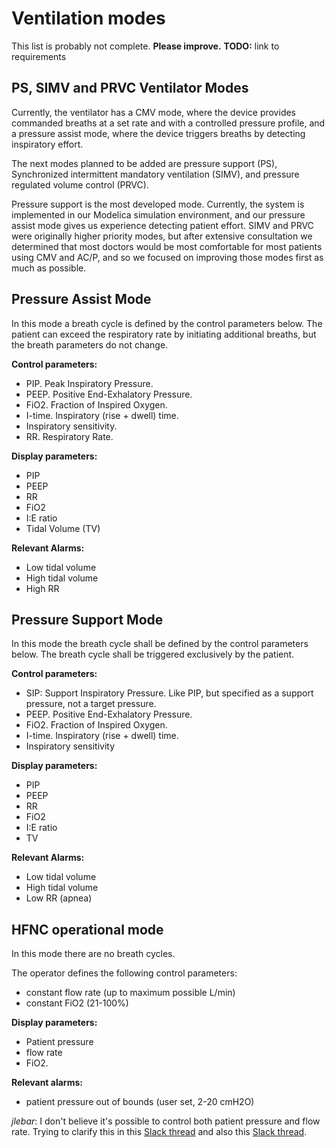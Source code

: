 # Ventilation modes

This list is probably not complete. **Please improve.**
**TODO:** link to requirements

## PS, SIMV and PRVC Ventilator Modes

Currently, the ventilator has a CMV mode, where the device provides commanded breaths at a set rate and with a
controlled pressure profile, and a pressure assist mode, where the device triggers breaths by detecting inspiratory
effort.

The next modes planned to be added are pressure support (PS), Synchronized intermittent mandatory ventilation (SIMV),
and pressure regulated volume control (PRVC).

Pressure support is the most developed mode. Currently, the system is implemented in our Modelica simulation
environment, and our pressure assist mode gives us experience detecting patient effort. SIMV and PRVC were originally
higher priority modes, but after extensive consultation we determined that most doctors would be most comfortable for
most patients using CMV and AC/P, and so we focused on improving those modes first as much as possible.

## Pressure Assist Mode

In this mode a breath cycle is defined by the control parameters below. The patient can exceed the respiratory rate by
initiating additional breaths, but the breath parameters do not change.

**Control parameters:**
 - PIP. Peak Inspiratory Pressure.
 - PEEP. Positive End-Exhalatory Pressure.
 - FiO2. Fraction of Inspired Oxygen.
 - I-time. Inspiratory (rise + dwell) time.
 - Inspiratory sensitivity.
 - RR. Respiratory Rate.

**Display parameters:**
 - PIP
 - PEEP
 - RR
 - FiO2
 - I:E ratio
 - Tidal Volume (TV)

**Relevant Alarms:**
 * Low tidal volume
 * High tidal volume
 * High RR

## Pressure Support Mode

In this mode the breath cycle shall be defined by the control parameters below. The breath cycle shall be triggered
exclusively by the patient.

**Control parameters:**
 - SIP: Support Inspiratory Pressure. Like PIP, but specified as a support pressure, not a target pressure.
 - PEEP. Positive End-Exhalatory Pressure.
 - FiO2. Fraction of Inspired Oxygen.
 - I-time. Inspiratory (rise + dwell) time.
 - Inspiratory sensitivity

**Display parameters:**
 - PIP
 - PEEP
 - RR
 - FiO2
 - I:E ratio
 - TV

**Relevant Alarms:**
 * Low tidal volume
 * High tidal volume
 * Low RR (apnea)

## HFNC operational mode
In this mode there are no breath cycles.

The operator defines the following control parameters:
 - constant flow rate (up to maximum possible L/min)
 - constant FiO2 (21-100%)

**Display parameters:**
 - Patient pressure
 - flow rate
 - FiO2.

**Relevant alarms:**
 - patient pressure out of bounds (user set, 2-20 cmH2O)

*jlebar*: I don't believe it's possible to control both patient pressure and flow rate.  Trying to clarify this in
this [Slack thread](https://respiraworks.slack.com/archives/C011UMNUWGZ/p1590904911451700?thread_ts=1590895687.450400&cid=C011UMNUWGZ)
and also this [Slack thread](https://respiraworks.slack.com/archives/C011UMNUWGZ/p1590938052463200).
